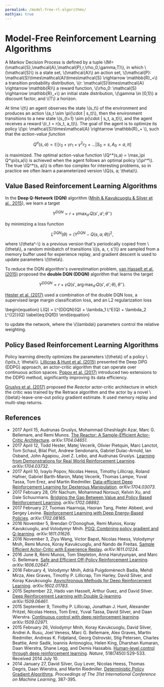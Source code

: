 ```yaml
---
permalink: /model-free-rl-algorithms/
mathjax: true
---
```

# Model-Free Reinforcement Learning Algorithms

A Markov Decision Process is defined by a tuple \\(M=(\mathcal{S},\mathcal{A},\mathcal{P},r,\rho_0,\gamma,T)\\), in which \\(\mathcal{S}\\) is a state set, \\(\mathcal{A}\\) an action set, \\(\mathcal{P}: \mathcal{S}\times\mathcal{A}\times\mathcal{S} \rightarrow \mathbb{R}\_+\\) a transition probability distribution, \\(r: \mathcal{S}\times\mathcal{A} \rightarrow \mathbb{R}\\) a reward function, \\(\rho_0: \mathcal{S} \rightarrow \mathbb{R}\_+\\) an initial state distribution, \\(\gamma \in [0,1]\\) a discount factor, and \\(T\\) a horizon.

At time \\(t\\) an agent observes the state \\(s\_t\\) of the environment and produces an action \\(a\_t \sim \pi(\cdot \| s\_t)\\), then the environment transitions to a new state \\(s\_{t+1} \sim p(\cdot \| s\_t, a\_t)\\), and the agent receives a reward \\(r\_t = r(s\_t, a\_t)\\). The goal of the agent is to optimize its policy \\(\pi: \mathcal{S}\times\mathcal{A} \rightarrow \mathbb{R}\_+ \\), such that the *action-value function*

$$
  Q^\pi (s,a) = \mathbb{E}[r_0 + \gamma r_1 + \gamma^2 r_2 + ... | S_0=s, A_0=a, \pi]
$$

is maximized. The optimal action-value function \\(Q^\*(s,a) = \max\_\pi Q^\pi(s,a)\\) is achieved when the agent follows an optimal policy \\(\pi^\*\\). The true \\(Q^\*(s, a)\\) is often too complex for interesting problems, so in practice we often learn a parameterized version \\(Q(s, a; \theta)\\).

## Value Based Reinforcement Learning Algorithms

In the **Deep Q-Network (DQN)** algorithm ([Mnih & Kavukcuoglu & Silver et al., 2015](http://www.nature.com/nature/journal/v518/n7540/abs/nature14236.html)), we learn a target

$$
  Y^{DQN} = r+\gamma \max_{a'} Q(s', a'; \theta^-)
$$

by minimizing a loss function

$$
  L^{DQN} (\theta) = (Y^{DQN} - Q(s, a; \theta))^2,
$$

where \\(\theta^-\\) is a previous version that's periodically copied from \\(\theta\\), a random minibatch of transitions \\((s, a, r, s')\\) are sampled from a memory buffer used for experience replay, and gradient descent is used to update parameters \\(\theta\\).

To reduce the DQN algorithm's overestimation problem, [van Hasselt et al. (2015)](https://arxiv.org/abs/1509.06461) proposed the **double DQN (DDQN)** algorithm that learns the target

$$
  Y^{DDQN} = r + \gamma Q(s', \arg\max_{a'} Q(s', a'; \theta), \theta^-).
$$

[Hester et al. (2017)](https://arxiv.org/abs/1704.03732) used a combination of the double DQN loss, a supervised large margin classification loss, and an L2 regularization loss

\begin{equation}
  L(Q) = L^{DDQN}(Q) + \lambda_1 L^E(Q) + \lambda_2 L^{(2)}(Q)
  \label{eq:DQfD}
\end{equation}

to update the network, where the \\(\lambda\\) parameters control the relative weighting.

## Policy Based Reinforcement Learning Algorithms

Policy learning directly optimizes the parameters \\(\theta\\) of a policy \\(\pi(s\_t; \theta)\\). [Lillicrap & Hunt et al. (2015)](https://arxiv.org/abs/1509.02971) presented the Deep DPG (DDPG) approach, an actor-critic algorithm that can operate over continuous action spaces. [Popov et al. (2017)](https://arxiv.org/abs/1704.03073) introduced two extensions to the DDPG method, significantly improving its data efficiency.

[Gruslys et al. (2017)](https://arxiv.org/abs/1704.04651) proposed the *Reactor* actor-critic architecture in which the critic was trained by the Retrace algorithm and the actor by a novel \\(\beta\\)-leave-one-out policy gradient estimate. It used memory replay and multi-step returns.

## References

* 2017 April 15, Audrunas Gruslys, Mohammad Gheshlaghi Azar, Marc G. Bellemare, and Remi Munos. [The Reactor: A Sample-Efficient Actor-Critic Architecture](https://arxiv.org/abs/1704.04651). *arXiv:1704.04651*.
* 2017 April 12, Todd Hester, Matej Vecerik, Olivier Pietquin, Marc Lanctot, Tom Schaul, Bilal Piot, Andrew Sendonaris, Gabriel Dulac-Arnold, Ian Osband, John Agapiou, Joel Z. Leibo, and Audrunas Gruslys. [Learning from Demonstrations for Real World Reinforcement Learning](https://arxiv.org/abs/1704.03732). *arXiv:1704.03732*.
* 2017 April 10, Ivaylo Popov, Nicolas Heess, Timothy Lillicrap, Roland Hafner, Gabriel Barth-Maron, Matej Vecerik, Thomas Lampe, Yuval Tassa, Tom Erez, and Martin Riedmiller. [Data-efficient Deep Reinforcement Learning for Dexterous Manipulation](https://arxiv.org/abs/1704.03073). *arXiv:1704.03073*.
* 2017 February 28, Ofir Nachum, Mohammad Norouzi, Kelvin Xu, and Dale Schuurmans. [Bridging the Gap Between Value and Policy Based Reinforcement Learning](https://arxiv.org/abs/1702.08892). *arXiv:1702.08892*.
* 2017 February 27, Tuomas Haarnoja, Haoran Tang, Pieter Abbeel, and Sergey Levine. [Reinforcement Learning with Deep Energy-Based Policies](https://arxiv.org/abs/1702.08165). *arXiv:1702.08165*.
* 2016 November 5, Brendan O'Donoghue, Remi Munos, Koray Kavukcuoglu, and Volodymyr Mnih. [PGQ: Combining policy gradient and Q-learning](https://arxiv.org/abs/1611.01626). *arXiv:1611.01626*.
* 2016 November 3, Ziyu Wang, Victor Bapst, Nicolas Heess, Volodymyr Mnih, Remi Munos, Koray Kavukcuoglu, and Nando de Freitas. [Sample Efficient Actor-Critic with Experience Replay](https://arxiv.org/abs/1611.01224). *arXiv:1611.01224*.
* 2016 June 8, Rémi Munos, Tom Stepleton, Anna Harutyunyan, and Marc G. Bellemare. [Safe and Efficient Off-Policy Reinforcement Learning](https://arxiv.org/abs/1606.02647). *arXiv:1606.02647*.
* 2016 February 4, Volodymyr Mnih, Adrià Puigdomènech Badia, Mehdi Mirza, Alex Graves, Timothy P. Lillicrap, Tim Harley, David Silver, and Koray Kavukcuoglu. [Asynchronous Methods for Deep Reinforcement Learning](https://arxiv.org/abs/1602.01783). *arXiv:1602.01783*.
* 2015 September 22, Hado van Hasselt, Arthur Guez, and David Silver. [Deep Reinforcement Learning with Double Q-learning](https://arxiv.org/abs/1509.06461). *arXiv:1509.06461*.
* 2015 September 9, Timothy P. Lillicrap, Jonathan J. Hunt, Alexander Pritzel, Nicolas Heess, Tom Erez, Yuval Tassa, David Silver, and Daan Wierstra. [Continuous control with deep reinforcement learning](https://arxiv.org/abs/1509.02971). *arXiv:1509.02971*.
* 2015 February 26, Volodymyr Mnih,	Koray Kavukcuoglu, David Silver, Andrei A. Rusu, Joel Veness, Marc G. Bellemare, Alex Graves, Martin Riedmiller, Andreas K. Fidjeland, Georg Ostrovski, Stig Petersen, Charles Beattie, Amir Sadik, Ioannis Antonoglou, Helen King, Dharshan Kumaran, Daan Wierstra, Shane Legg, and Demis Hassabis. [Human-level control through deep reinforcement learning](http://www.nature.com/nature/journal/v518/n7540/abs/nature14236.html). *Nature*, 518(7450):529-533. Received 2014 July 10.
* 2014 January 27, David Silver, Guy Lever, Nicolas Heess, Thomas Degris, Daan Wierstra, and Martin Riedmiller. [Deterministic Policy Gradient Algorithms](http://jmlr.org/proceedings/papers/v32/silver14.html). *Proceedings of The 31st International Conference on Machine Learning*, 387-395.
